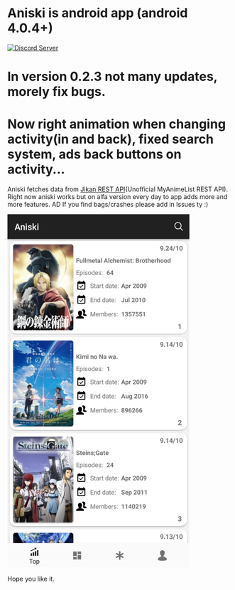 # Aniski is android app (android 4.0.4+)

[![Discord Server](https://img.shields.io/discord/460491088004907029.svg?style=flat&logo=discord)](https://discord.gg/bsfEDX)

# In version 0.2.3 not many updates, morely fix bugs. 
# Now right animation when changing activity(in and back), fixed search system, ads back buttons on activity...


Aniski fetches data from [Jikan REST API](https://github.com/jikan-me/jikan)(Unofficial MyAnimeList REST API).
Right now aniski works but on alfa version every day to app adds more and more features. 
AD
If you find bags/crashes please add in Issues ty :)

![alt text](https://github.com/freja96/aniski_apk/blob/master/icon.png)

Hope you like it.
